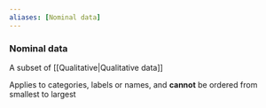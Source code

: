 ```yaml
---
aliases: [Nominal data]
---
```


### Nominal data

A subset of [[Qualitative|Qualitative data]]

Applies to categories, labels or names, and **cannot** be ordered from smallest to largest